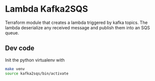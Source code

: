 # Lambda Kafka2SQS

Terraform module that creates a lambda triggered by kafka topics.
The lambda deserialize any received message and publish them into an SQS queue.

## Dev code

Init the python virtualenv with

```bash
make venv
source kafka2sqs/bin/activate
```

